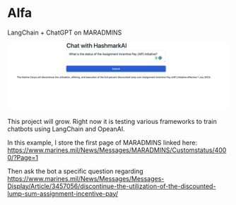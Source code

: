 # Alfa
LangChain + ChatGPT on MARADMINS

![Example](./example.png)

This project will grow. Right now it is testing various frameworks to train chatbots using LangChain and OpeanAI.

In this example, I store the first page of MARADMINS linked here: https://www.marines.mil/News/Messages/MARADMINS/Customstatus/4000/?Page=1

Then ask the bot a specific question regarding https://www.marines.mil/News/Messages/Messages-Display/Article/3457056/discontinue-the-utilization-of-the-discounted-lump-sum-assignment-incentive-pay/ 
